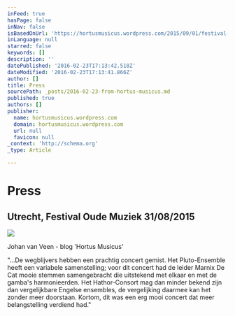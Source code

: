 ```yaml
---
inFeed: true
hasPage: false
inNav: false
isBasedOnUrl: 'https://hortusmusicus.wordpress.com/2015/09/01/festival-oude-muziek-utrecht-2015-maandag-31-augustus/'
inLanguage: null
starred: false
keywords: []
description: ''
datePublished: '2016-02-23T17:13:42.518Z'
dateModified: '2016-02-23T17:13:41.866Z'
author: []
title: Press
sourcePath: _posts/2016-02-23-from-hortus-musicus.md
published: true
authors: []
publisher:
  name: hortusmusicus.wordpress.com
  domain: hortusmusicus.wordpress.com
  url: null
  favicon: null
_context: 'http://schema.org'
_type: Article

---
```

# Press

## Utrecht, Festival Oude Muziek 31/08/2015
![](https://the-grid-user-content.s3-us-west-2.amazonaws.com/247214a7-b923-4d7a-9874-e32614dd8909.jpg)

Johan van Veen - blog    'Hortus Musicus'

"...De wegblijvers hebben een prachtig concert gemist. Het Pluto-Ensemble heeft een variabele samenstelling; voor dit concert had de leider Marnix De Cat mooie stemmen samengebracht die uitstekend met elkaar en met de gamba's harmonieerden. Het Hathor-Consort mag dan minder bekend zijn dan vergelijkbare Engelse ensembles, de vergelijking daarmee kan het zonder meer doorstaan. Kortom, dit was een erg mooi concert dat meer belangstelling verdiend had."